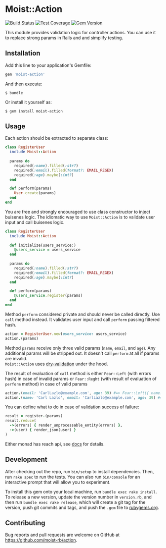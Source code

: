 # Moist::Action

[![Build Status](https://travis-ci.org/moist-rb/action.svg?branch=master)](https://travis-ci.org/moist-rb/action)
[![Test Coverage](https://api.codeclimate.com/v1/badges/368503b9d12c2c97e40f/test_coverage)](https://codeclimate.com/github/moist-rb/action/test_coverage)
[![Gem Version](https://badge.fury.io/rb/moist-action.svg)](https://badge.fury.io/rb/moist-action)

This module provides validation logic for controller actions. 
You can use it to replace strong params in Rails and  and simplify testing. 

## Installation

Add this line to your application's Gemfile:

```ruby
gem 'moist-action'
```

And then execute:

    $ bundle

Or install it yourself as:

    $ gem install moist-action

## Usage

Each action should be extracted to separate class:

```ruby
class RegisterUser
  include Moist::Action
  
  params do
    required(:name).filled(:str?)
    required(:email).filled(format?: EMAIL_REGEX)
    required(:age).maybe(:int?)
  end

  def perform(params)
    User.create(params)
  end
end
```

You are free and strongly encouraged to use class constructor to inject buisenes logic.
The idiomatic way to use `Moist::Action` is to validate user input and call buisenes logic.

```ruby
class RegisterUser
  include Moist::Action
  
  def initialize(users_service:)
    @users_service = users_service   
  end
  
  params do
    required(:name).filled(:str?)
    required(:email).filled(format?: EMAIL_REGEX)
    required(:age).maybe(:int?)
  end

  def perform(params)
    @users_service.register(params)
  end
end
```

Method `perform` considered private and should never be called directly. Use `call` method 
instead. It validates user input and call `perform` passing filtered hash.

```ruby
action = RegisterUser.new(users_service: users_service)
action.(params)
```

Method `params` receive only three valid params (`name`, `email`, and `age`). Any additional
params will be stripped out. It doesn't call `perform` at all if params are invalid.  
`Moist::Action` uses [dry-validation](http://dry-rb.org/gems/dry-validation/) under the hood.

The result of evaluation of `call` method is either `Fear::Left` (with errors hash) in case of invalid params
or `Fear::Reght` (with result of evaluation of `perform` method) in case of valid params

```ruby
action.(email: 'CarlLazlo@example.com', age: 39) #=> Fear::Left({ name: ['must be filled'] }) 
action.(name: 'Carl Lazlo', email: 'CarlLazlo@example.com', age: 39) #=> Fear::Right(User)
```  

You can define what to do in case of validation success of failure:

```ruby
result = register.(params)
result.reduce(
  ->(errors) { render_unprocessable_entity(errors) },
  ->(user) { render_json(user) }
)
```
 
Either monad has reach api, see [docs](http://www.rubydoc.info/github/bolshakov/fear/master/Fear/Either) for details.

## Development

After checking out the repo, run `bin/setup` to install dependencies. Then, run `rake spec` to run the tests. You can also run `bin/console` for an interactive prompt that will allow you to experiment.

To install this gem onto your local machine, run `bundle exec rake install`. To release a new version, update the version number in `version.rb`, and then run `bundle exec rake release`, which will create a git tag for the version, push git commits and tags, and push the `.gem` file to [rubygems.org](https://rubygems.org).

## Contributing

Bug reports and pull requests are welcome on GitHub at https://github.com/moist-rb/action.

